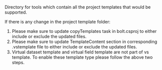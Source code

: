 Directory for tools which contain all the project templates that would be supported.

If there is any change in the project template folder:

1. Please make sure to update copyTemplates task in bolt.csproj to either include or exclude the updated files.
2. Please make sure to update TemplateContent section in corresponding .vstemplate file to either include or exclude the updated files.
3. Virtual dataset template and virtual field template are not part of vs template. To enable these template type please follow the above two steps.